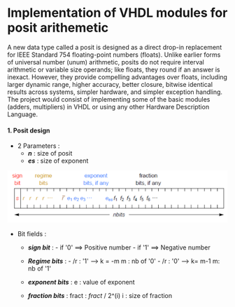 Implementation of VHDL modules for posit arithemetic 
====================================================


A new data type called a posit is designed as a direct drop-in replacement for IEEE Standard 754 floating-point numbers (floats). Unlike earlier forms of universal number (unum) arithmetic, posits do not require interval arithmetic or variable size operands; like floats, they round if an answer is inexact. However, they provide compelling advantages over floats, including larger dynamic range, higher accuracy, better closure, bitwise identical results across systems, simpler hardware, and simpler exception handling. The project would consist of implementing some of the basic modules (adders, multipliers) in VHDL or using any other Hardware Description Language. 


#### 1. Posit design 

* 2 Parameters :    
    -   _**n**_ : size of posit    
    -   _**es**_ : size of exponent


![](src/Design_posit.PNG)

* Bit fields :
    
    -   _**sign bit**_ : - if '0' ==> Positive number		- if '1' ==> Negative number
	    
    -   _**Regime bits**_ : - /r : '1'   -->       k = -m                         m : nb of '0'		- /r : '0'   -->       k= m-1                         m: nb of '1'
	   
    -   _**exponent bits**_ : e  : value of exponent 
	    
    -   _**fraction bits**_ : fract  : _fract_ / 2^(i)		i : size of fraction


  
